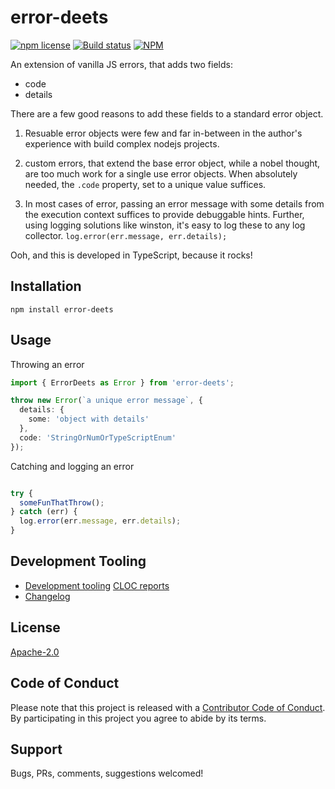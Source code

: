 # error-deets

<!-- badge -->
[![npm license](https://img.shields.io/npm/l/error-deets.svg)](https://www.npmjs.com/package/error-deets)
[![Build status](https://tufan-io.github.io/node-starter/ci/badge/build.svg)](https://github.com/tufan-io/node-starter/actions)
[![NPM](https://nodei.co/npm/error-deets.png?downloads=true&downloadRank=true&stars=true)](https://nodei.co/npm/error-deets/)
<!-- endbadge -->

An extension of vanilla JS errors, that adds two fields:

- code
- details

There are a few good reasons to add these fields to a standard error object.

1. Resuable error objects were few and far in-between in the author's experience with build complex nodejs projects.

2. custom errors, that extend the base error object, while a nobel thought, are too much work for a single use error objects. When absolutely needed, the `.code` property, set to a unique value suffices.

3. In most cases of error, passing an error message with some details from the execution context suffices to provide debuggable hints. Further, using logging solutions like winston, it's easy to log these to any log collector. `log.error(err.message, err.details);`

Ooh, and this is developed in TypeScript, because it rocks!

## Installation

`npm install error-deets`

## Usage

Throwing an error

```typescript
import { ErrorDeets as Error } from 'error-deets';

throw new Error(`a unique error message`, {
  details: {
    some: 'object with details'
  },
  code: 'StringOrNumOrTypeScriptEnum'
});

```

Catching and logging an error

```TypeScript

try {
  someFunThatThrow();
} catch (err) {
  log.error(err.message, err.details);
}
```

## Development Tooling

- [Development tooling](./docs/DevTools.md)
[CLOC reports](./.docs/cloc.md)
- [Changelog](./CHANGELOG.md)

## License

[Apache-2.0](./LICENSE.md)

## Code of Conduct

Please note that this project is released with a [Contributor Code of Conduct](code-of-conduct.md). By participating in this project you agree to abide by its terms.

## Support

Bugs, PRs, comments, suggestions welcomed!
